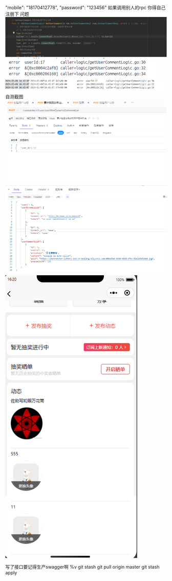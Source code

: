 "mobile": "18170412778",
"password": "123456"
如果调用别人的rpc 你得自己注册下
问题
![img.png](img.png)
![img_1.png](img_1.png)
![img_2.png](img_2.png)
自测截图
![img_3.png](img_3.png)
![img_4.png](img_4.png)

写了接口要记得生产swagger啊
%v
git stash
git pull origin master
git stash apply
